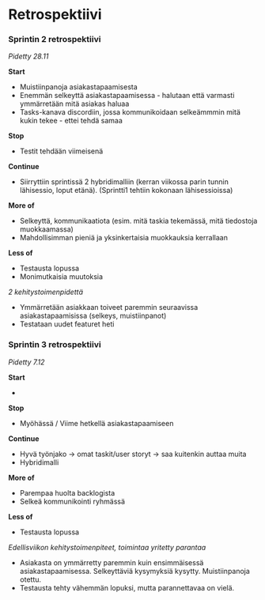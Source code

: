 # Retrospektiivi

### Sprintin 2 retrospektiivi
*Pidetty 28.11*

**Start**

* Muistiinpanoja asiakastapaamisesta
* Enemmän selkeyttä asiakastapaamisessa - halutaan että varmasti ymmärretään mitä asiakas haluaa
* Tasks-kanava discordiin, jossa kommunikoidaan selkeämmmin mitä kukin tekee - ettei tehdä samaa

**Stop**

* Testit tehdään viimeisenä

**Continue**

* Siirryttiin sprintissä 2 hybridimalliin (kerran viikossa parin tunnin lähisessio, loput etänä). (Sprintti1 tehtiin kokonaan lähisessioissa)

**More of**

* Selkeyttä, kommunikaatiota (esim. mitä taskia tekemässä, mitä tiedostoja muokkaamassa)
* Mahdollisimman pieniä ja yksinkertaisia muokkauksia kerrallaan

**Less of**
* Testausta lopussa
* Monimutkaisia muutoksia

*2 kehitystoimenpidettä*

* Ymmärretään asiakkaan toiveet paremmin seuraavissa asiakastapaamisissa (selkeys, muistiinpanot)
* Testataan uudet featuret heti


### Sprintin 3 retrospektiivi
*Pidetty 7.12*

**Start**

* 

**Stop**

* Myöhässä / Viime hetkellä asiakastapaamiseen

**Continue**

* Hyvä työnjako -> omat taskit/user storyt -> saa kuitenkin auttaa muita
* Hybridimalli

**More of**

* Parempaa huolta backlogista
* Selkeä kommunikointi ryhmässä


**Less of**
* Testausta lopussa

*Edellisviikon kehitystoimenpiteet, toimintaa yritetty parantaa*

* Asiakasta on ymmärretty paremmin kuin ensimmäisessä asiakastapaamisessa. Selkeyttäviä kysymyksiä kysytty. Muistiinpanoja otettu.
* Testausta tehty vähemmän lopuksi, mutta parannettavaa on vielä.
